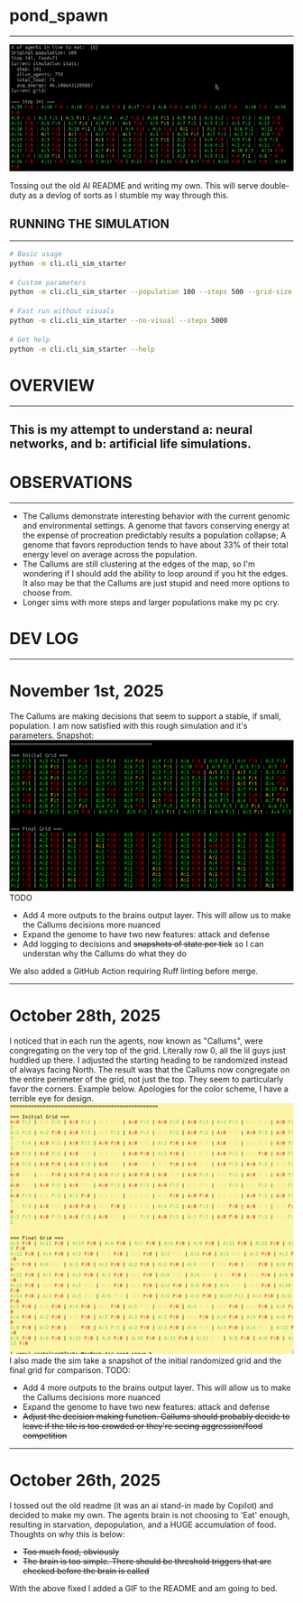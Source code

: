 # pond_spawn
*************************

![Simulation GIF](assets/gifs/sim_gif_looped.gif)

Tossing out the old AI README and writing my own. This will serve double-duty as a devlog of sorts as I stumble my way through this.

## RUNNING THE SIMULATION
*************************

```bash
# Basic usage
python -m cli.cli_sim_starter

# Custom parameters
python -m cli.cli_sim_starter --population 100 --steps 500 --grid-size 20

# Fast run without visuals
python -m cli.cli_sim_starter --no-visual --steps 5000

# Get help
python -m cli.cli_sim_starter --help
```

# OVERVIEW
*************************
<h2>This is my attempt to understand a: neural networks, and b: artificial life simulations.</h2>


# OBSERVATIONS
*************************
<ul>
    <li>The Callums demonstrate interesting behavior with the current genomic and environmental settings. A genome that favors conserving energy at the expense of procreation predictably results a population collapse; A genome that favors reproduction tends to have about 33% of their total energy level on average across the population.</li>
    <li>The Callums are still clustering at the edges of the map, so I'm wondering if I should add the ability to loop around if you hit the edges. It also may be that the Callums are just stupid and need more options to choose from.</li>
    <li>Longer sims with more steps and larger populations make my pc cry.</li>
</ul>

# DEV LOG
*************************
<h1>November 1st, 2025</h1>
The Callums are making decisions that seem to support a stable, if small, population. I am now satisfied with this rough simulation and it's parameters. Snapshot: <img src="assets/11-1-grid.png">
TODO
<ul>
    <li>Add 4 more outputs to the brains output layer. This will allow us to make the Callums decisions more nuanced</li>
    <li>Expand the genome to have two new features: attack and defense</li>
    <li>Add logging to decisions and <s>snapshots of state per tick</s> so I can understan why the Callums do what they do</li>
</ul>

We also added a GitHub Action requiring Ruff linting before merge.

*************************

<h1>October 28th, 2025</h1>
I noticed that in each run the agents, now known as "Callums", were congregating on the very top of the grid. Literally row 0, all the lil guys just huddled up there. I adjusted the starting heading to be randomized instead of always facing North. The result was that the Callums now congregate on the entire perimeter of the grid, not just the top. They seem to particularly favor the corners. Example below. Apologies for the color scheme, I have a terrible eye for design.
<img src="assets/10-28-grid.png">
I also made the sim take a snapshot of the initial randomized grid and the final grid for comparison.
TODO:
<ul>
    <li>Add 4 more outputs to the brains output layer. This will allow us to make the Callums decisions more nuanced</li>
    <li>Expand the genome to have two new features: attack and defense</li>
    <li><s>Adjust the decision making function. Callums should probably decide to leave if the tile is too crowded or they're seeing aggression/food competition</s></li>
</ul>

*************************

<h1>October 26th, 2025</h1>
I tossed out the old readme (it was an ai stand-in made by Copilot) and decided to make my own. The agents brain is not choosing to 'Eat' enough, resulting in starvation, depopulation, and a HUGE accumulation of food. Thoughts on why this is below:
<ul>
    <li><s>Too much food, obviously</s></li>
    <li><s>The brain is too simple. There should be threshold triggers that are checked before the brain is called</s></li>
</ul>

With the above fixed I added a GIF to the README and am going to bed.